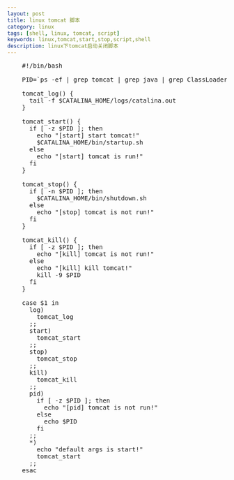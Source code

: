 ```yaml
---
layout: post
title: linux tomcat 脚本
category: linux
tags: [shell, linux, tomcat, script]
keywords: linux,tomcat,start,stop,script,shell
description: linux下tomcat启动关闭脚本
---
```


<pre class="prettyprint linenums">
    #!/bin/bash

    PID=`ps -ef | grep tomcat | grep java | grep ClassLoaderLogManager | grep -v grep | awk '{print $2}'`

    tomcat_log() {
      tail -f $CATALINA_HOME/logs/catalina.out
    }

    tomcat_start() {
      if [ -z $PID ]; then
        echo "[start] start tomcat!"
        $CATALINA_HOME/bin/startup.sh
      else
        echo "[start] tomcat is run!"
      fi
    }

    tomcat_stop() {
      if [ -n $PID ]; then
        $CATALINA_HOME/bin/shutdown.sh
      else
        echo "[stop] tomcat is not run!"
      fi
    }

    tomcat_kill() {
      if [ -z $PID ]; then
        echo "[kill] tomcat is not run!"
      else
        echo "[kill] kill tomcat!"
        kill -9 $PID
      fi
    }

    case $1 in
      log)
        tomcat_log
      ;;
      start)
        tomcat_start
      ;;
      stop)
        tomcat_stop
      ;;
      kill)
        tomcat_kill
      ;;
      pid)
        if [ -z $PID ]; then
          echo "[pid] tomcat is not run!"
        else
          echo $PID
        fi
      ;;
      *)
        echo "default args is start!"
        tomcat_start
      ;;
    esac
</pre>
